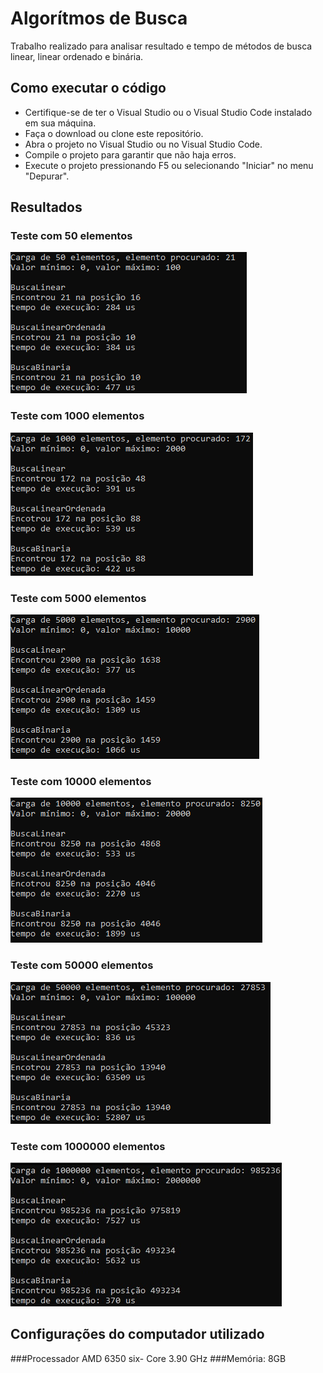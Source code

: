 # Algorítmos de Busca

Trabalho realizado para analisar resultado e tempo de métodos de busca linear, linear ordenado e binária.

## Como executar o código

- Certifique-se de ter o Visual Studio ou o Visual Studio Code instalado em sua máquina.
- Faça o download ou clone este repositório.
- Abra o projeto no Visual Studio ou no Visual Studio Code.
- Compile o projeto para garantir que não haja erros.
- Execute o projeto pressionando F5 ou selecionando "Iniciar" no menu "Depurar".

## Resultados

### Teste com 50 elementos
![50 Elementos](/imagens/carga-50-elementos.png)

### Teste com 1000 elementos
![1000 Elementos](/imagens/carga-1000-elementos.png)

### Teste com 5000 elementos
![5000 Elementos](/imagens/carga-5000-elementos.png)

### Teste com 10000 elementos
![10000 Elementos](/imagens/carga-10000-elementos.png)

### Teste com 50000 elementos
![50000 Elementos](/imagens/carga-50000-elementos.png)

### Teste com 1000000 elementos
![1000000 Elementos](/imagens/carga-1000000-elementos.png)


## Configurações do computador utilizado
###Processador
AMD 6350 six- Core 3.90 GHz
###Memória: 
8GB
